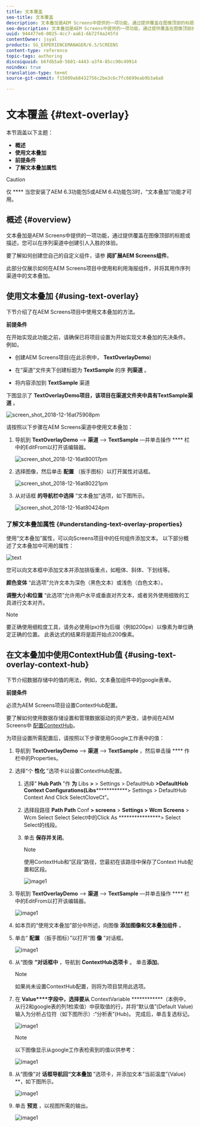 ```yaml
---
title: 文本覆盖
seo-title: 文本覆盖
description: 文本叠加是AEM Screens中提供的一项功能，通过提供覆盖在图像顶部的标题或描述，您可以在序列渠道中创建引人入胜的体验。 可查看本页以了解更多信息。
seo-description: 文本叠加是AEM Screens中提供的一项功能，通过提供覆盖在图像顶部的标题或描述，您可以在序列渠道中创建引人入胜的体验。 可查看本页以了解更多信息。
uuid: 944477e8-0025-4cc7-aa61-6b72f4a245fd
contentOwner: jsyal
products: SG_EXPERIENCEMANAGER/6.5/SCREENS
content-type: reference
topic-tags: authoring
discoiquuid: b6fdb5a0-5601-4443-a3f4-85cc90c49914
noindex: true
translation-type: tm+mt
source-git-commit: f15009ab8432756c2be3c6c7fc6699eab9b3a6a8

---
```



# 文本覆盖 {#text-overlay}

本节涵盖以下主题：

* **概述**
* **使用文本叠加**
* **前提条件**
* **了解文本叠加属性**

>[!CAUTION]
>
>仅 **** 当您安装了AEM 6.3功能包5或AEM 6.4功能包3时，“文本叠加”功能才可用。

## 概述 {#overview}

文本叠加是AEM Screens中提供的一项功能，通过提供覆盖在图像顶部的标题或描述，您可以在序列渠道中创建引人入胜的体验。

要了解如何创建您自己的自定义组件，请参 **阅扩展AEM Screens组件**。

此部分仅展示如何在AEM Screens项目中使用和利用海报组件，并将其用作序列渠道中的文本叠加。

## 使用文本叠加 {#using-text-overlay}

下节介绍了在AEM Screens项目中使用文本叠加的方法。

**前提条件**

在开始实现此功能之前，请确保已将项目设置为开始实现文本叠加的先决条件。 例如，

* 创建AEM Screens项目(在此示例中， **TextOverlayDemo**)

* 在“渠道”文件夹下创建标题为 **TextSample** 的序 **列渠道** 。

* 将内容添加到 **TextSample** 渠道

下图显示了 **TextOverlayDemo项目，该项目在****渠道文件夹中具有TextSample****渠道** 。

![screen_shot_2018-12-16at75908pm](assets/screen_shot_2018-12-16at75908pm.png)

请按照以下步骤在AEM Screens渠道中使用文本叠加：

1. 导航到 **TextOverlayDemo** —> **渠道** —> **TextSample** —并单击操作 **** 栏中的EditFrom以打开该编辑器。

   ![screen_shot_2018-12-16at80017pm](assets/screen_shot_2018-12-16at80017pm.png)

1. 选择图像，然后单击 **配置** （扳手图标）以打开属性对话框。

   ![screen_shot_2018-12-16at80221pm](assets/screen_shot_2018-12-16at80221pm.png)

1. 从对话框 **的导航栏中选择** “文本叠加”选项，如下图所示。

   ![screen_shot_2018-12-16at80424pm](assets/screen_shot_2018-12-16at80424pm.png)

### 了解文本叠加属性 {#understanding-text-overlay-properties}

使用“文本叠加”属性，可以向Screens项目中的任何组件添加文本。 以下部分概述了文本叠加中可用的属性：

![text](assets/text.gif)

您可以向文本框中添加文本并添加排版重点，如粗体、斜体、下划线等。

**颜色变体** “此选项”允许文本为深色（黑色文本）或浅色（白色文本）。

**调整大小和位置** “此选项”允许用户水平或垂直对齐文本，或者另外使用细致的工具进行文本对齐。

>[!NOTE]
>
>要正确使用细粒度工具，请务必使用(px)作为后缀（例如200px）以像素为单位确定正确的位置。 此表达式的结果将是距开始点200像素。

## 在文本叠加中使用ContextHub值 {#using-text-overlay-context-hub}

下节介绍数据存储中的值的用法，例如，文本叠加组件中的google表单。

**前提条件**

必须为AEM Screens项目设置ContextHub配置。

要了解如何使用数据存储设置和管理数据驱动的资产更改，请参阅在AEM Screens中 [配置ContextHub](https://docs.adobe.com/content/help/en/experience-manager-screens/user-guide/developing/configuring-context-hub.html)。

为项目设置所需配置后，请按照以下步骤使用Google工作表中的值：

1. 导航到 **TextOverlayDemo** —> **渠道** —> **TextSample** ，然后单击操 **** 作栏中的Properties。

1. 选择“个 **性化** ”选项卡以设置ContextHub配置。

   1. 选择“ **Hub Path** ”作 **为** Libs **>** > Settings > DefaultHub **>DefaultHob Context Configurations(Libs**************> Settings > DefaultHub Context And Click SelectCloveCt”。

   1. 选择段路径 **Path Path** Conf **> screens** > **Settings > Wcm Screens** > Wcm Select Select Select中的Click As ****************> Select Select的线段。

   1. 单击 **保存并关闭**。

      >[!NOTE]
      >
      >使用ContextHub和“区段”路径，您最初在该路径中保存了Context Hub配置和区段。

      ![image1](/help/user-guide/assets/text-overlay/text-overlay8.png)

1. 导航到 **TextOverlayDemo** —> **渠道** —> **TextSample** —并单击操作 **** 栏中的EditFrom以打开该编辑器。

   ![image1](/help/user-guide/assets/text-overlay/text-overlay1.png)

1. 如本页的“使用文本叠加”部分中所述，向图像 **添加图像和文本叠加组件** 。

1. 单击“ **配置** （扳手图标）”以打开“图 **像** ”对话框。

   ![image1](/help/user-guide/assets/text-overlay/text-overlay4.png)

1. 从“图像 **”对话框中** ，导航到 **ContextHub选项卡** 。 单击&#x200B;**添加**。

   >[!NOTE]
   >如果尚未设置ContextHub配置，则将为项目禁用此选项。

1. 在 **Value****字段中，选择要从** ContextVariable ************（本例中，从行2和google表的列1检索值）中获取值的行，并将“默认值”(Default Value)输入为分析占位符（如下图所示）:“分析表”(Hub)。 完成后，单击复选标记。

   ![image1](/help/user-guide/assets/text-overlay/text-overlay5.png)

   >[!NOTE]
   >以下图像显示从google工作表检索到的值以供参考：

   ![image1](/help/user-guide/assets/text-overlay/text-overlay6.png)

1. 从“图像”对 **话框导航回“文本叠加** ”选项卡，并添加文本“当前温度”{Value} **，如下图所示。

   ![image1](/help/user-guide/assets/text-overlay/text-overlay7.png)

1. 单击 **预览** ，以视图所需的输出。

   ![image1](/help/user-guide/assets/text-overlay/text-overlay10.png)















